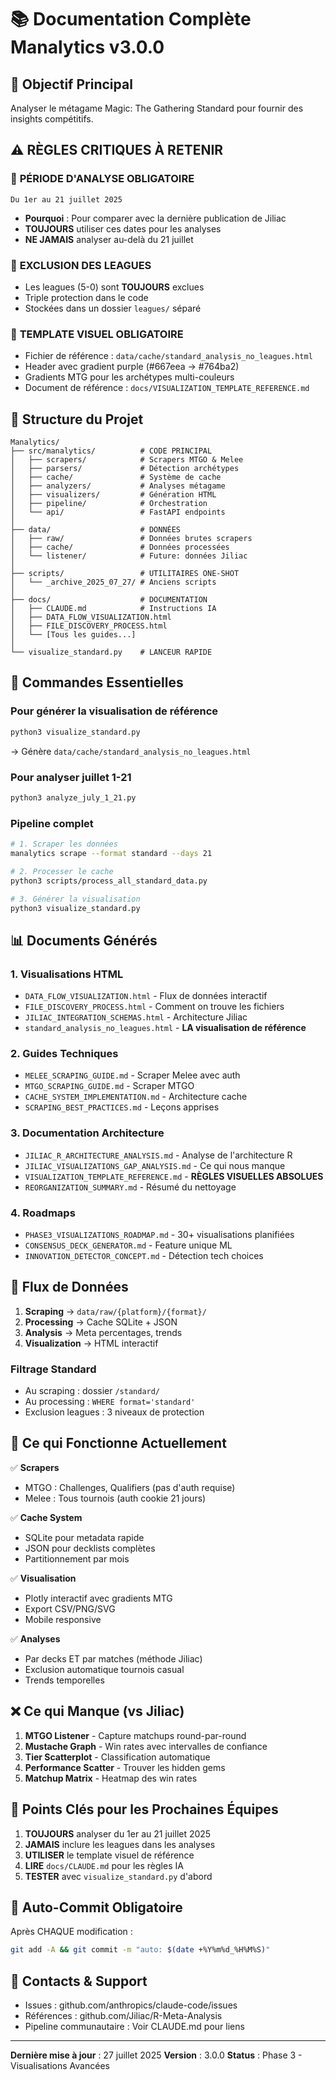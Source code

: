 # 📚 Documentation Complète Manalytics v3.0.0

## 🎯 Objectif Principal
Analyser le métagame Magic: The Gathering Standard pour fournir des insights compétitifs.

## ⚠️ RÈGLES CRITIQUES À RETENIR

### 📅 **PÉRIODE D'ANALYSE OBLIGATOIRE**
```
Du 1er au 21 juillet 2025
```
- **Pourquoi** : Pour comparer avec la dernière publication de Jiliac
- **TOUJOURS** utiliser ces dates pour les analyses
- **NE JAMAIS** analyser au-delà du 21 juillet

### 🚫 **EXCLUSION DES LEAGUES**
- Les leagues (5-0) sont **TOUJOURS** exclues
- Triple protection dans le code
- Stockées dans un dossier `leagues/` séparé

### 🎨 **TEMPLATE VISUEL OBLIGATOIRE**
- Fichier de référence : `data/cache/standard_analysis_no_leagues.html`
- Header avec gradient purple (#667eea → #764ba2)
- Gradients MTG pour les archétypes multi-couleurs
- Document de référence : `docs/VISUALIZATION_TEMPLATE_REFERENCE.md`

## 📁 Structure du Projet

```
Manalytics/
├── src/manalytics/          # CODE PRINCIPAL
│   ├── scrapers/            # Scrapers MTGO & Melee
│   ├── parsers/             # Détection archétypes
│   ├── cache/               # Système de cache
│   ├── analyzers/           # Analyses métagame
│   ├── visualizers/         # Génération HTML
│   ├── pipeline/            # Orchestration
│   └── api/                 # FastAPI endpoints
│
├── data/                    # DONNÉES
│   ├── raw/                 # Données brutes scrapers
│   ├── cache/               # Données processées
│   └── listener/            # Future: données Jiliac
│
├── scripts/                 # UTILITAIRES ONE-SHOT
│   └── _archive_2025_07_27/ # Anciens scripts
│
├── docs/                    # DOCUMENTATION
│   ├── CLAUDE.md            # Instructions IA
│   ├── DATA_FLOW_VISUALIZATION.html
│   ├── FILE_DISCOVERY_PROCESS.html
│   └── [Tous les guides...]
│
└── visualize_standard.py    # LANCEUR RAPIDE
```

## 🚀 Commandes Essentielles

### Pour générer la visualisation de référence
```bash
python3 visualize_standard.py
```
→ Génère `data/cache/standard_analysis_no_leagues.html`

### Pour analyser juillet 1-21
```bash
python3 analyze_july_1_21.py
```

### Pipeline complet
```bash
# 1. Scraper les données
manalytics scrape --format standard --days 21

# 2. Processer le cache
python3 scripts/process_all_standard_data.py

# 3. Générer la visualisation
python3 visualize_standard.py
```

## 📊 Documents Générés

### 1. **Visualisations HTML**
- `DATA_FLOW_VISUALIZATION.html` - Flux de données interactif
- `FILE_DISCOVERY_PROCESS.html` - Comment on trouve les fichiers
- `JILIAC_INTEGRATION_SCHEMAS.html` - Architecture Jiliac
- `standard_analysis_no_leagues.html` - **LA visualisation de référence**

### 2. **Guides Techniques**
- `MELEE_SCRAPING_GUIDE.md` - Scraper Melee avec auth
- `MTGO_SCRAPING_GUIDE.md` - Scraper MTGO
- `CACHE_SYSTEM_IMPLEMENTATION.md` - Architecture cache
- `SCRAPING_BEST_PRACTICES.md` - Leçons apprises

### 3. **Documentation Architecture**
- `JILIAC_R_ARCHITECTURE_ANALYSIS.md` - Analyse de l'architecture R
- `JILIAC_VISUALIZATIONS_GAP_ANALYSIS.md` - Ce qui nous manque
- `VISUALIZATION_TEMPLATE_REFERENCE.md` - **RÈGLES VISUELLES ABSOLUES**
- `REORGANIZATION_SUMMARY.md` - Résumé du nettoyage

### 4. **Roadmaps**
- `PHASE3_VISUALIZATIONS_ROADMAP.md` - 30+ visualisations planifiées
- `CONSENSUS_DECK_GENERATOR.md` - Feature unique ML
- `INNOVATION_DETECTOR_CONCEPT.md` - Détection tech choices

## 🔄 Flux de Données

1. **Scraping** → `data/raw/{platform}/{format}/`
2. **Processing** → Cache SQLite + JSON
3. **Analysis** → Meta percentages, trends
4. **Visualization** → HTML interactif

### Filtrage Standard
- Au scraping : dossier `/standard/`
- Au processing : `WHERE format='standard'`
- Exclusion leagues : 3 niveaux de protection

## 🎯 Ce qui Fonctionne Actuellement

✅ **Scrapers**
- MTGO : Challenges, Qualifiers (pas d'auth requise)
- Melee : Tous tournois (auth cookie 21 jours)

✅ **Cache System**
- SQLite pour metadata rapide
- JSON pour decklists complètes
- Partitionnement par mois

✅ **Visualisation**
- Plotly interactif avec gradients MTG
- Export CSV/PNG/SVG
- Mobile responsive

✅ **Analyses**
- Par decks ET par matches (méthode Jiliac)
- Exclusion automatique tournois casual
- Trends temporelles

## ❌ Ce qui Manque (vs Jiliac)

1. **MTGO Listener** - Capture matchups round-par-round
2. **Mustache Graph** - Win rates avec intervalles de confiance
3. **Tier Scatterplot** - Classification automatique
4. **Performance Scatter** - Trouver les hidden gems
5. **Matchup Matrix** - Heatmap des win rates

## 🔑 Points Clés pour les Prochaines Équipes

1. **TOUJOURS** analyser du 1er au 21 juillet 2025
2. **JAMAIS** inclure les leagues dans les analyses
3. **UTILISER** le template visuel de référence
4. **LIRE** `docs/CLAUDE.md` pour les règles IA
5. **TESTER** avec `visualize_standard.py` d'abord

## 📝 Auto-Commit Obligatoire

Après CHAQUE modification :
```bash
git add -A && git commit -m "auto: $(date +%Y%m%d_%H%M%S)"
```

## 🚨 Contacts & Support

- Issues : github.com/anthropics/claude-code/issues
- Références : github.com/Jiliac/R-Meta-Analysis
- Pipeline communautaire : Voir CLAUDE.md pour liens

---

**Dernière mise à jour** : 27 juillet 2025
**Version** : 3.0.0
**Status** : Phase 3 - Visualisations Avancées
